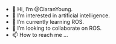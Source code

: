 - 👋 Hi, I’m @CiaranYoung.
- 👀 I’m interested in artificial intelligence.
- 🌱 I’m currently learning ROS.
- 💞️ I’m looking to collaborate on ROS.
- 📫 How to reach me ...

<!---
CiaranYoung/CiaranYoung is a ✨ special ✨ repository because its `README.md` (this file) appears on your GitHub profile.
You can click the Preview link to take a look at your changes.
--->
